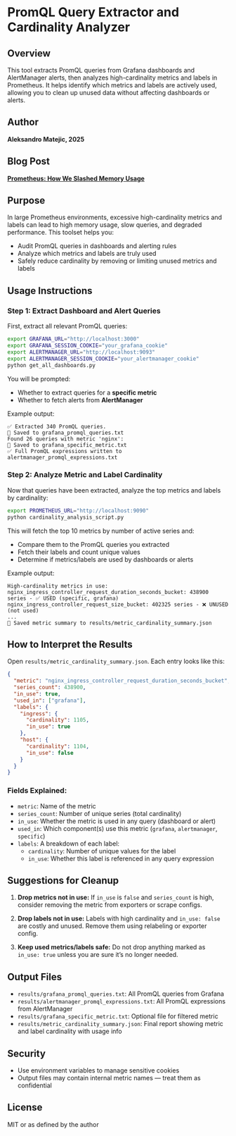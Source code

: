# PromQL Query Extractor and Cardinality Analyzer

## Overview

This tool extracts PromQL queries from Grafana dashboards and AlertManager alerts, then analyzes high-cardinality metrics and labels in Prometheus. It helps identify which metrics and labels are actively used, allowing you to clean up unused data without affecting dashboards or alerts.

## Author
**Aleksandro Matejic, 2025**

## Blog Post
**[Prometheus: How We Slashed Memory Usage](https://devoriales.com/post/384/prometheus-how-we-slashed-memory-usage)**


## Purpose

In large Prometheus environments, excessive high-cardinality metrics and labels can lead to high memory usage, slow queries, and degraded performance. This toolset helps you:

- Audit PromQL queries in dashboards and alerting rules
- Analyze which metrics and labels are truly used
- Safely reduce cardinality by removing or limiting unused metrics and labels

## Usage Instructions

### Step 1: Extract Dashboard and Alert Queries

First, extract all relevant PromQL queries:

```bash
export GRAFANA_URL="http://localhost:3000"
export GRAFANA_SESSION_COOKIE="your_grafana_cookie"
export ALERTMANAGER_URL="http://localhost:9093"
export ALERTMANAGER_SESSION_COOKIE="your_alertmanager_cookie"
python get_all_dashboards.py
```

You will be prompted:
- Whether to extract queries for a **specific metric**
- Whether to fetch alerts from **AlertManager**

Example output:
```
✅ Extracted 340 PromQL queries.
💾 Saved to grafana_promql_queries.txt
Found 26 queries with metric 'nginx':
💾 Saved to grafana_specific_metric.txt
✅ Full PromQL expressions written to alertmanager_promql_expressions.txt
```

### Step 2: Analyze Metric and Label Cardinality

Now that queries have been extracted, analyze the top metrics and labels by cardinality:

```bash
export PROMETHEUS_URL="http://localhost:9090"
python cardinality_analysis_script.py
```

This will fetch the top 10 metrics by number of active series and:
- Compare them to the PromQL queries you extracted
- Fetch their labels and count unique values
- Determine if metrics/labels are used by dashboards or alerts

Example output:
```
High-cardinality metrics in use:
nginx_ingress_controller_request_duration_seconds_bucket: 438900 series - ✅ USED (specific, grafana)
nginx_ingress_controller_request_size_bucket: 402325 series - ❌ UNUSED (not used)
...
💾 Saved metric summary to results/metric_cardinality_summary.json
```

## How to Interpret the Results

Open `results/metric_cardinality_summary.json`. Each entry looks like this:

```json
{
  "metric": "nginx_ingress_controller_request_duration_seconds_bucket",
  "series_count": 438900,
  "in_use": true,
  "used_in": ["grafana"],
  "labels": {
    "ingress": {
      "cardinality": 1105,
      "in_use": true
    },
    "host": {
      "cardinality": 1104,
      "in_use": false
    }
  }
}
```

### Fields Explained:
- `metric`: Name of the metric
- `series_count`: Number of unique series (total cardinality)
- `in_use`: Whether the metric is used in any query (dashboard or alert)
- `used_in`: Which component(s) use this metric (`grafana`, `alertmanager`, `specific`)
- `labels`: A breakdown of each label:
  - `cardinality`: Number of unique values for the label
  - `in_use`: Whether this label is referenced in any query expression

## Suggestions for Cleanup

1. **Drop metrics not in use:** If `in_use` is `false` and `series_count` is high, consider removing the metric from exporters or scrape configs.

2. **Drop labels not in use:** Labels with high cardinality and `in_use: false` are costly and unused. Remove them using relabeling or exporter config.

3. **Keep used metrics/labels safe:** Do not drop anything marked as `in_use: true` unless you are sure it’s no longer needed.


## Output Files

- `results/grafana_promql_queries.txt`: All PromQL queries from Grafana
- `results/alertmanager_promql_expressions.txt`: All PromQL expressions from AlertManager
- `results/grafana_specific_metric.txt`: Optional file for filtered metric
- `results/metric_cardinality_summary.json`: Final report showing metric and label cardinality with usage info

## Security

- Use environment variables to manage sensitive cookies
- Output files may contain internal metric names — treat them as confidential

## License

MIT or as defined by the author
